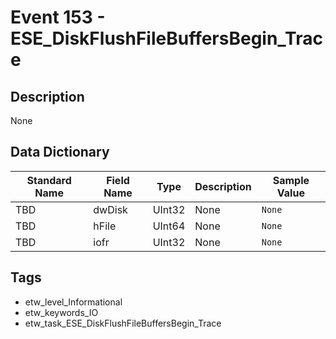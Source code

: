 # Event 153 - ESE_DiskFlushFileBuffersBegin_Trace

## Description
None

## Data Dictionary
|Standard Name|Field Name|Type|Description|Sample Value|
|---|---|---|---|---|
|TBD|dwDisk|UInt32|None|`None`|
|TBD|hFile|UInt64|None|`None`|
|TBD|iofr|UInt32|None|`None`|

## Tags
* etw_level_Informational
* etw_keywords_IO
* etw_task_ESE_DiskFlushFileBuffersBegin_Trace
